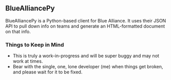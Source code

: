 ## BlueAlliancePy

BlueAlliancePy is a Python-based client for Blue Alliance. It uses their JSON API to pull down info on teams and generate an HTML-formatted document on that info.

### Things to Keep in Mind
* This is truly a work-in-progress and will be super buggy and may not work at times.
* Bear with the single, one, lone developer \(me\) when things get broken, and please wait for it to be fixed.